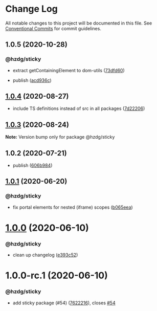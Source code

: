 # Change Log

All notable changes to this project will be documented in this file.
See [Conventional Commits](https://conventionalcommits.org) for commit guidelines.

## 1.0.5 (2020-10-28)


### @hzdg/sticky

* extract getContainingElement to dom-utils ([73dfd60](https://github.com/hzdg/hz-core/commit/73dfd60))

* publish ([acd936c](https://github.com/hzdg/hz-core/commit/acd936c))


## [1.0.4](https://github.com/hzdg/hz-core/compare/@hzdg/sticky@1.0.3...@hzdg/sticky@1.0.4) (2020-08-27)


* include TS definitions instead of src in all packages ([7d22206](https://github.com/hzdg/hz-core/commit/7d22206))


## [1.0.3](https://github.com/hzdg/hz-core/compare/@hzdg/sticky@1.0.2...@hzdg/sticky@1.0.3) (2020-08-24)

**Note:** Version bump only for package @hzdg/sticky





## 1.0.2 (2020-07-21)


* publish ([606b984](https://github.com/hzdg/hz-core/commit/606b984))


## [1.0.1](https://github.com/hzdg/hz-core/compare/@hzdg/sticky@1.0.0...@hzdg/sticky@1.0.1) (2020-06-20)


### @hzdg/sticky

* fix portal elements for nested (iframe) scopes ([b065eea](https://github.com/hzdg/hz-core/commit/b065eea))


# [1.0.0](https://github.com/hzdg/hz-core/compare/@hzdg/sticky@1.0.0-rc.1...@hzdg/sticky@1.0.0) (2020-06-10)


### @hzdg/sticky

* clean up changelog ([e393c52](https://github.com/hzdg/hz-core/commit/e393c52))


# 1.0.0-rc.1 (2020-06-10)


### @hzdg/sticky

* add sticky package (#54) ([7622216](https://github.com/hzdg/hz-core/commit/7622216)), closes [#54](https://github.com/hzdg/hz-core/issues/54)
